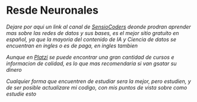 # Resde Neuronales
_Dejare por aqui un link al canal de [SensioCoders](https://www.youtube.com/watch?v=uGjD3rUwK5U&list=PLkgbkukKg_NpdJPhhHbemaWHNQCY-lmh1) deonde prodran aprender mas sobre las redes de datos y sus bases, es el mejor sitio gratuito en español, ya que la mayoria del contenido de IA y Ciencia de datos se encuentran en ingles o es de paga, en ingles tambien_

_Aunque en [Platzi](https://platzi.com/escuela/escuela-datos/) se puede encontrar una gran cantidad de cursos e informacion de calidad, es lo que mas recomendaria si van gsatar su dinero_

_Cualquier forma que encuentren de estudiar sera la mejor, pero estudien, y de ser posible actualizare mi codigo, con mis puntos de vista sobre como estudie esto_
